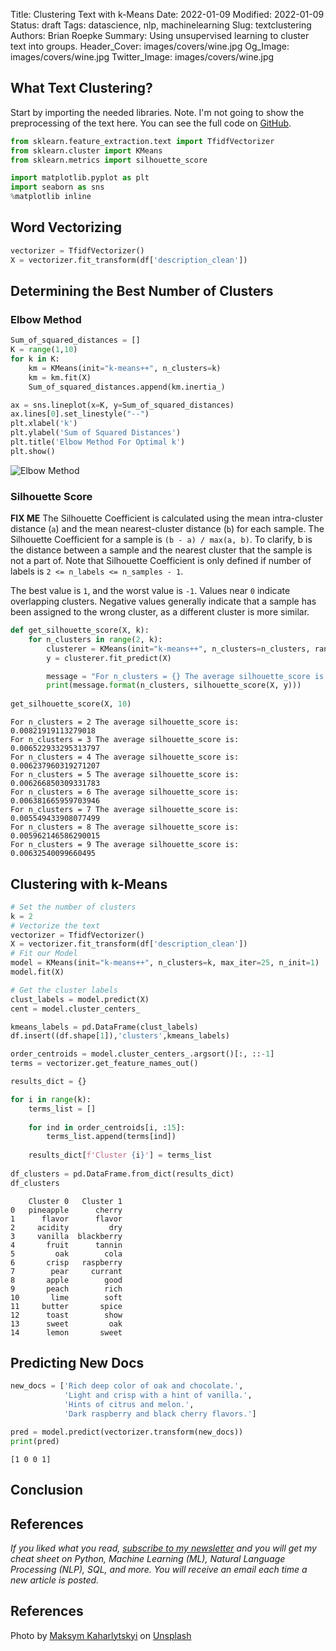Title: Clustering Text with k-Means
Date: 2022-01-09
Modified: 2022-01-09
Status: draft
Tags: datascience, nlp, machinelearning
Slug: textclustering
Authors: Brian Roepke
Summary: Using unsupervised learning to cluster text into groups.
Header_Cover: images/covers/wine.jpg
Og_Image: images/covers/wine.jpg
Twitter_Image: images/covers/wine.jpg

## What Text Clustering?



Start by importing the needed libraries.  Note.  I'm not going to show the preprocessing of the text here.  You can see the full code on [GitHub](https://github.com/broepke/TextClustering).

```python
from sklearn.feature_extraction.text import TfidfVectorizer
from sklearn.cluster import KMeans
from sklearn.metrics import silhouette_score

import matplotlib.pyplot as plt
import seaborn as sns
%matplotlib inline
```

## Word Vectorizing

```python
vectorizer = TfidfVectorizer()
X = vectorizer.fit_transform(df['description_clean'])
```

## Determining the Best Number of Clusters



### Elbow Method



```python
Sum_of_squared_distances = []
K = range(1,10)
for k in K:
    km = KMeans(init="k-means++", n_clusters=k)
    km = km.fit(X)
    Sum_of_squared_distances.append(km.inertia_)

ax = sns.lineplot(x=K, y=Sum_of_squared_distances)
ax.lines[0].set_linestyle("--")
plt.xlabel('k')
plt.ylabel('Sum of Squared Distances')
plt.title('Elbow Method For Optimal k')
plt.show()
```

![Elbow Method]({static}../../images/posts/textclustering_elbow.png) 

### Silhouette Score


**FIX ME** The Silhouette Coefficient is calculated using the mean intra-cluster distance (`a`) and the mean nearest-cluster distance (`b`) for each sample. The Silhouette Coefficient for a sample is `(b - a) / max(a, b)`. To clarify, b is the distance between a sample and the nearest cluster that the sample is not a part of. Note that Silhouette Coefficient is only defined if number of labels is `2 <= n_labels <= n_samples - 1`.

The best value is `1`, and the worst value is `-1`. Values near `0` indicate overlapping clusters. Negative values generally indicate that a sample has been assigned to the wrong cluster, as a different cluster is more similar.



```python
def get_silhouette_score(X, k):
    for n_clusters in range(2, k):
        clusterer = KMeans(init="k-means++", n_clusters=n_clusters, random_state=42)
        y = clusterer.fit_predict(X)

        message = "For n_clusters = {} The average silhouette_score is: {}"
        print(message.format(n_clusters, silhouette_score(X, y)))
        
get_silhouette_score(X, 10)
```
```text
For n_clusters = 2 The average silhouette_score is: 0.00821919113279018
For n_clusters = 3 The average silhouette_score is: 0.006522933295313797
For n_clusters = 4 The average silhouette_score is: 0.006237960319271207
For n_clusters = 5 The average silhouette_score is: 0.006266850309331783
For n_clusters = 6 The average silhouette_score is: 0.006381665959703946
For n_clusters = 7 The average silhouette_score is: 0.005549433908077499
For n_clusters = 8 The average silhouette_score is: 0.005962146586290015
For n_clusters = 9 The average silhouette_score is: 0.00632540099660495
```



## Clustering with k-Means


```python
# Set the number of clusters
k = 2
# Vectorize the text
vectorizer = TfidfVectorizer()
X = vectorizer.fit_transform(df['description_clean'])
# Fit our Model
model = KMeans(init="k-means++", n_clusters=k, max_iter=25, n_init=1)
model.fit(X)
```


```python
# Get the cluster labels
clust_labels = model.predict(X)
cent = model.cluster_centers_

kmeans_labels = pd.DataFrame(clust_labels)
df.insert((df.shape[1]),'clusters',kmeans_labels)
```


```python
order_centroids = model.cluster_centers_.argsort()[:, ::-1]
terms = vectorizer.get_feature_names_out()

results_dict = {}

for i in range(k):
    terms_list = []
    
    for ind in order_centroids[i, :15]:  
        terms_list.append(terms[ind])
    
    results_dict[f'Cluster {i}'] = terms_list
    
df_clusters = pd.DataFrame.from_dict(results_dict)
df_clusters
```


```text
    Cluster 0   Cluster 1
0   pineapple      cherry
1      flavor      flavor
2     acidity         dry
3     vanilla  blackberry
4       fruit      tannin
5         oak        cola
6       crisp   raspberry
7        pear     currant
8       apple        good
9       peach        rich
10       lime        soft
11     butter       spice
12      toast        show
13      sweet         oak
14      lemon       sweet
```

## Predicting New Docs


```python
new_docs = ['Rich deep color of oak and chocolate.',
            'Light and crisp with a hint of vanilla.',
            'Hints of citrus and melon.',
            'Dark raspberry and black cherry flavors.']

pred = model.predict(vectorizer.transform(new_docs))
print(pred)
```
```text
[1 0 0 1]
```

## Conclusion


## References

[^KAGGLE]: [Wine Reviews](https://www.kaggle.com/zynicide/wine-reviews)


*If you liked what you read, [subscribe to my newsletter](https://campaign.dataknowsall.com/subscribe) and you will get my cheat sheet on Python, Machine Learning (ML), Natural Language Processing (NLP), SQL, and more. You will receive an email each time a new article is posted.*

## References


Photo by <a href="https://unsplash.com/@qwitka?utm_source=unsplash&utm_medium=referral&utm_content=creditCopyText">Maksym Kaharlytskyi</a> on <a href="https://unsplash.com/s/photos/wine?utm_source=unsplash&utm_medium=referral&utm_content=creditCopyText">Unsplash</a>


  